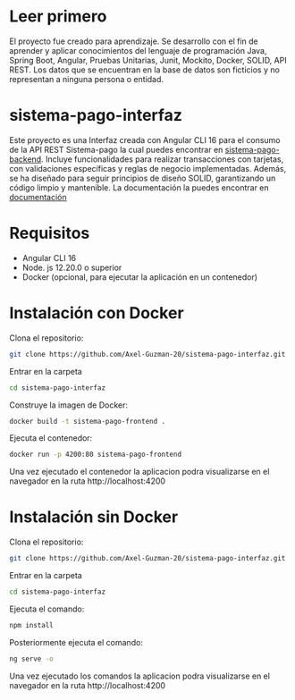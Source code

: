 # Leer primero
El proyecto fue creado para aprendizaje. Se desarrollo con el fin de aprender y aplicar conocimientos del lenguaje de programación Java, Spring Boot, Angular, Pruebas Unitarias, Junit, Mockito, Docker, SOLID, API REST. Los datos que se encuentran en la base de datos son ficticios y no representan a ninguna persona o entidad.

# sistema-pago-interfaz
Este proyecto es una Interfaz creada con Angular CLI 16 para el consumo de la API REST Sistema-pago la cual puedes encontrar en [sistema-pago-backend](https://github.com/Axel-Guzman-20/Sistema-pago-). Incluye funcionalidades para realizar transacciones con tarjetas, con validaciones específicas y reglas de negocio implementadas. Además, se ha diseñado para seguir principios de diseño SOLID, garantizando un código limpio y mantenible.
La documentación la puedes encontrar en [documentación](https://drive.google.com/drive/folders/1vUBCkzgZM8efa4chF9swzLUzf2uSlbvw?usp=drive_link)


# Requisitos
- Angular CLI 16
- Node. js 12.20.0 o superior
- Docker (opcional, para ejecutar la aplicación en un contenedor)

# Instalación con Docker
Clona el repositorio:
```sh
git clone https://github.com/Axel-Guzman-20/sistema-pago-interfaz.git
```
Entrar en la carpeta
```sh
cd sistema-pago-interfaz
```
Construye la imagen de Docker:
```sh
docker build -t sistema-pago-frontend .
```
Ejecuta el contenedor:
```sh
docker run -p 4200:80 sistema-pago-frontend
```
Una vez ejecutado el contenedor la aplicacion podra visualizarse en el navegador en la ruta http://localhost:4200

# Instalación sin Docker
Clona el repositorio:
```sh
git clone https://github.com/Axel-Guzman-20/sistema-pago-interfaz.git
```
Entrar en la carpeta
```sh
cd sistema-pago-interfaz
```
Ejecuta el comando:
```sh
npm install
```
Posteriormente ejecuta el comando:
```sh
ng serve -o
```
Una vez ejecutado los comandos la aplicacion podra visualizarse en el navegador en la ruta http://localhost:4200
